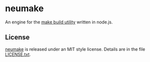 neumake
=======

An engine for the [make build utility](http://www.gnu.org/software/make/) written in node.js.

License
-------
[neumake](.) is released under an MIT style license. Details are in the file [LICENSE.txt](LICENSE.txt).
